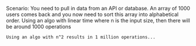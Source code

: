 Scenario:
  You need to pull in data from an API or database. An array of 1000 users comes back and you now need to sort
  this array into alphabetical order.
    Using an algo with linear time where n is the input size, then there will be around 1000 operations
    
    Using an algo with n^2 results in 1 million operations... 